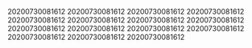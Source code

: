 20200730081612
20200730081612
20200730081612
20200730081612
20200730081612
20200730081612
20200730081612
20200730081612
20200730081612
20200730081612
20200730081612
20200730081612
20200730081612
20200730081612
20200730081612

